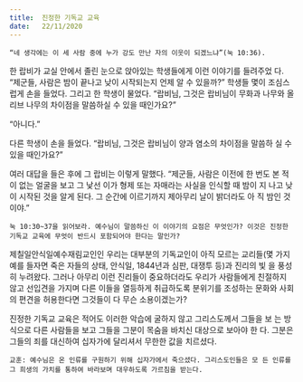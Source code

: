 ```yaml
---
title:  진정한 기독교 교육
date:   22/11/2020
---
```


`“네 생각에는 이 세 사람 중에 누가 강도 만난 자의 이웃이 되겠느냐”(눅 10:36).`

한 랍비가 교실 안에서 졸린 눈으로 앉아있는 학생들에게 이런 이야기를 들려주었 다. “제군들, 사람은 밤이 끝나고 낮이 시작되는지 언제 알 수 있을까?” 학생들 몇이 조심스럽게 손을 들었다. 그리고 한 학생이 물었다. “랍비님, 그것은 랍비님이 무화과 나무와 올리브 나무의 차이점을 말씀하실 수 있을 때인가요?”

“아니다.”

다른 학생이 손을 들었다. “랍비님, 그것은 랍비님이 양과 염소의 차이점을 말씀하 실 수 있을 때인가요?”

여러 대답을 들은 후에 그 랍비는 이렇게 말했다. “제군들, 사람은 이전에 한 번도 본 적이 없는 얼굴을 보고 그 낯선 이가 형제 또는 자매라는 사실을 인식할 때 밤이 지 나고 낮이 시작된 것을 알게 된다. 그 순간에 이르기까지 제아무리 날이 밝더라도 아 직 밤인 것이야.”

`눅 10:30~37을 읽어보라. 예수님이 말씀하신 이 이야기의 요점은 무엇인가? 이것은 진정한 기독교 교육에 무엇이 반드시 포함되어야 한다는 말인가?`

제칠일안식일예수재림교인인 우리는 대부분의 기독교인이 아직 모르는 교리들(몇 가지 예를 들자면 죽은 자들의 상태, 안식일, 1844년과 심판, 대쟁투 등)과 진리의 빛 을 풍성히 누려왔다. 그러나 아무리 이런 진리들이 중요하더라도 우리가 사람들에게 친절하지 않고 선입견을 가지며 다른 이들을 열등하게 취급하도록 분위기를 조성하는 문화와 사회의 편견을 허용한다면 그것들이 다 무슨 소용이겠는가?

진정한 기독교 교육은 적어도 이러한 악습에 굴하지 않고 그리스도께서 그들을 보 는 방식으로 다른 사람들을 보고 그들을 그분이 목숨을 바치신 대상으로 보아야 한 다. 그분은 그들의 죄를 대신하여 십자가에 달리셔서 무한한 값을 치르셨다.

`교훈: 예수님은 온 인류를 구원하기 위해 십자가에서 죽으셨다. 그리스도인들은 모 든 인류를 그 희생의 가치를 통하여 바라보며 대우하도록 가르침을 받는다.`